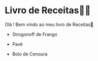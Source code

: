 # Livro de Receitas:man_cook:

Olá ! Bem vindo ao meu livro de Receitas:wave:

- Strogonoff de Frango

- Pavê

- Bolo de Cenoura